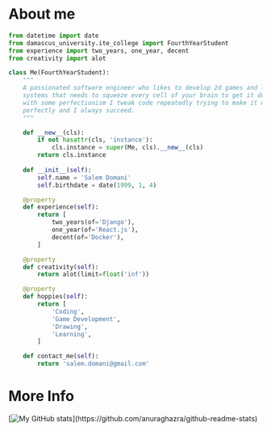 # About me
```python
from datetime import date
from damascus_university.ite_college import FourthYearStudent
from experience import two_years, one_year, decent
from creativity import alot

class Me(FourthYearStudent):
    """
    A passionated software engineer who likes to develop 2d games and large
    systems that needs to squeeze every cell of your brain to get it done,
    with some perfectionism I tweak code repeatedly trying to make it work
    perfectly and I always succeed. 
    """

    def __new__(cls):
        if not hasattr(cls, 'instance'):
            cls.instance = super(Me, cls).__new__(cls)
        return cls.instance
    
    def __init__(self):
        self.name = 'Salem Domani'
        self.birthdate = date(1999, 1, 4)

    @property
    def experience(self):
        return [
            two_years(of='Django'),
            one_year(of='React.js'),
            decent(of='Docker'),
        ]

    @property
    def creativity(self):
        return alot(limit=float('inf'))

    @property
    def hoppies(self):
        return [
            'Coding',
            'Game Development',
            'Drawing',
            'Learning',
        ]

    def contact_me(self):
        return 'salem.domani@gmail.com'

```
# More Info
[![My GitHub stats](https://github-readme-stats.vercel.app/api?username=Salloom99&show_icons=true&theme=tokyonight&border_radius=15&hide_border=true&custom_title=My%20Github%20stats%20:)](https://github.com/anuraghazra/github-readme-stats)
